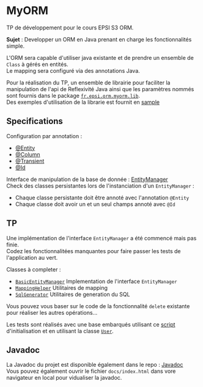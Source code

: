 # MyORM
TP de développement pour le cours EPSI S3 ORM.

**Sujet** : Developper un ORM en Java prenant en charge les fonctionnalités simple.

L'ORM sera capable d'utiliser java existante et de prendre un ensemble de `Class` à gérés en entités.  
Le mapping sera configuré via des annotations Java.  

Pour la réalisation du TP, un ensemble de librairie pour faciliter la manipulation de l'api de Reflexivité Java ainsi que les paramètres nommés sont fournis dans le package [`fr.epsi.orm.myorm.lib`](src/main/java/fr/epsi/orm/myorm/lib).  
Des exemples d'utilisation de la librarie est fournit en [sample](src/main/java/fr/epsi/orm/myorm/lib/sample/Samples.java)

## Specifications 

Configuration par annotation : 
 - [@Entity](src/main/java/fr/epsi/orm/myorm/annotation/Entity.java)
 - [@Column](src/main/java/fr/epsi/orm/myorm/annotation/Column.java)
 - [@Transient](src/main/java/fr/epsi/orm/myorm/annotation/Transient.java)
 - [@Id](src/main/java/fr/epsi/orm/myorm/annotation/Id.java)

Interface de manipulation de la base de donnée : [EntityManager](src/main/java/fr/epsi/orm/myorm/persistence/EntityManager.java)  
Check des classes persistantes lors de l'instanciation d'un `EntityManager` :
 - Chaque classe persistante doit être annoté avec l'annotation `@Entity`
 - Chaque classe doit avoir un et un seul champs annoté avec `@Id`

## TP

Une implémentation de l'interface `EntityManager` a été commencé mais pas finie.  
Codez les fonctionnalitées manquantes pour faire passer les tests de l'application au vert.

Classes à completer : 
 - [`BasicEntityManager`](src/main/java/fr/epsi/orm/myorm/persistence/BasicEntityManager.java) Implementation de l'interface `EntityManager`
 - [`MappingHelper`](src/main/java/fr/epsi/orm/myorm/persistence/MappingHelper.java) Utilitaires de mapping
 - [`SqlGenerator`](src/main/java/fr/epsi/orm/myorm/persistence/SqlGenerator.java) Utilitaires de generation du SQL
 
Vous pouvez vous baser sur le code de la fonctionnalité `delete` existante pour réaliser les autres opérations...  

Les tests sont réalisés avec une base embarqués utilisant ce [script](src/test/resources/init-db.sql) d'initialisation et en utilisant la classe [`User`](src/main/java/fr/epsi/orm/myorm/lib/sample/User.java).

## Javadoc

La Javadoc du projet est disponible également dans le repo : [Javadoc](https://fteychene.github.io/epsi-tp-myorm/)  
Vous pouvez également ouvrir le fichier `docs/index.html` dans vore navigateur en local pour vidualiser la javadoc.